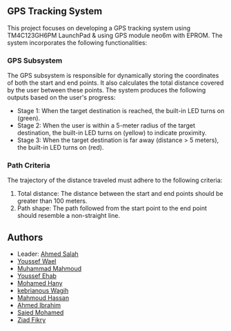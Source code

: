 ## GPS Tracking System

This project focuses on developing a GPS tracking system using TM4C123GH6PM LaunchPad & using GPS module neo6m with EPROM. The system incorporates the following functionalities:

### GPS Subsystem
The GPS subsystem is responsible for dynamically storing the coordinates of both the start and end points. It also calculates the total distance covered by the user between these points. The system produces the following outputs based on the user's progress:

- Stage 1: When the target destination is reached, the built-in LED turns on (green).
- Stage 2: When the user is within a 5-meter radius of the target destination, the built-in LED turns on (yellow) to indicate proximity.
- Stage 3: When the target destination is far away (distance > 5 meters), the built-in LED turns on (red).

### Path Criteria
The trajectory of the distance traveled must adhere to the following criteria:

1. Total distance: The distance between the start and end points should be greater than 100 meters.
2. Path shape: The path followed from the start point to the end point should resemble a non-straight line.

## Authors
- Leader: [Ahmed Salah](https://github.com/Ahmed-Salah-312)
- [Youssef Wael](https://github.com/youssefashmawy)
- [Muhammad Mahmoud](https://github.com/skipcl4ss)
- [Youssef Ehab](https://github.com/Youssef231001)
- [Mohamed Hany](https://github.com/mohamed-hany1016)
- [kebrianous Wagih](https://github.com/kebrianous-wagih)
- [Mahmoud Hassan](https://github.com/MahmoudHassan72)
- [Ahmed Ibrahim](https://github.com/ahmeedibrahim)
- [Saied Mohamed](https://github.com/Saa3ed)
- [Ziad Fikry](https://github.com/ZiadFikry)
